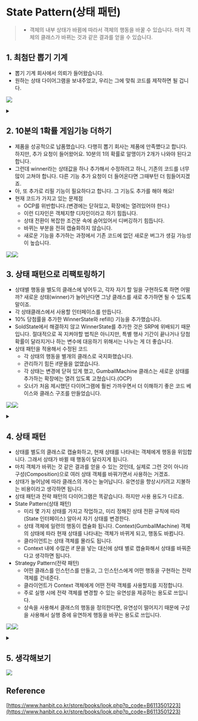 
# State Pattern(상태 패턴)
> - 객체의 내부 상태가 바뀜에 따라서 객체의 행동을 바꿀 수 있습니다. 마치 객체의 클래스가 바뀌는 것과 같은 결과를 얻을 수 있습니다.


## 1. 최첨단 뽑기 기계 
- 뽑기 기계 회사에서 의뢰가 들어왔습니다. 
- 원하는 상태 다이어그램을 보내주었고, 우리는 그에 맞춰 코드를 제작하면 될 겁니다. 
			
![](https://velog.velcdn.com/images/dev_kickbell/post/4a7c29aa-5d5c-4db6-8c70-0590f4bb8866/image.png)

<details>
  <summary><a href="https://github.com/kickbell/pb"></a></summary>
  <p>

```swift
/*
 우리나라가 1,10,50,100,500원 동전이 있듯,
 미국도 그렇게 동전이 있고 이름도 따로 있다고 합니다.
 여기서는 뽑기 한 번 돌리는데 25 cent가 드나보네요.
 1달러가 1300원이니까,, 300원쯤 되는듯?
 
 1 cent = penny(푼돈)
 5 cent = nickel(니켈)
 10 cent = dime(다임)
 25 cent = quarter(쿼터)
 50 cent = half dollar(하프 달러)
 100 cent = dollar(달러)
 */
enum State: String {
    case soldOut = "매진"
    case noQuarter = "동전 투입 대기중"
    case hasQuarter = "동전 투입 완료"
    case sold = "알맹이 내보내는 중"
}

class GumballMachine {
    var state: State = .soldOut
    var count = 0   
    var description: String {
        return "\n주식회사 왕뽑기\n[ 최신형 뽑기 기계 ]\n남은 개수: \(count)개\n현재 상태: \(state.rawValue)\n"
    }
    
    init(count: Int) {
        self.count = count
        //제품이 1개 이상이면 돈을 넣어주길 기다리는 상태로 할당
        if count > 0 { state = .noQuarter }
    }
    
    //동전 넣기
    func insertQuarter() {
        switch state {
        case .hasQuarter:
            print("동전은 한 개만 넣어주세요.")
        case .noQuarter:
            state = .hasQuarter
            print("동전이 투입되었습니다.")
        case .soldOut:
            print("매진되었습니다. 다음 기회에 이용해주세요.")
        case .sold:
            print("알맹이를 내보내고 있습니다.")
        }
    }
    
    //동전 꺼내기
    func ejectQuarter() {
        switch state {
        case .hasQuarter:
            print("동전이 반환됩니다.")
            state = .noQuarter
        case .noQuarter:
            state = .hasQuarter
            print("동전이 넣어주세요.")
        case .sold:
            print("이미 알맹이를 뽑으셨습니다.")
        case .soldOut:
            print("동전을 넣지 않으셨습니다. 동전이 반환되지 않습니다.")
        }
    }
    
    //크랭크(손잡이)를 돌리기
    func turnCrank() {
        switch state {
        case .sold:
            print("손잡이는 한 번만 돌려주세요.")
        case .noQuarter:
            state = .hasQuarter
            print("동전을 넣어주세요.")
        case .soldOut:
            print("매진되었습니다.")
        case .hasQuarter:
            print("손잡이를 돌리셨습니다.")
            state = .sold
            dispense()
        }
    }
    
    //제품 내보내기
    func dispense() {
        switch state {
        case .sold:
            print("알맹이를 내보내고 있습니다.")
            count -= 1
            if count == 0 {
                print("더 이상 알맹이가 없습니다.")
                state = .soldOut
            } else {
                state = .noQuarter
            }
        case .noQuarter:
            print("동전을 넣어주세요.")
        case .soldOut:
            print("매진되었습니다.")
        case .hasQuarter:
            print("알맹이를 내보낼 수 없습니다.")
        }
    }
}
```
```swift
let gumballMachine = GumballMachine(count: 5)

print(gumballMachine)
print(gumballMachine.description)

gumballMachine.insertQuarter()
gumballMachine.turnCrank()

print(gumballMachine.description)

gumballMachine.insertQuarter()
gumballMachine.ejectQuarter()
gumballMachine.turnCrank()

print(gumballMachine.description)

gumballMachine.insertQuarter()
gumballMachine.turnCrank()
gumballMachine.insertQuarter()
gumballMachine.turnCrank()
gumballMachine.ejectQuarter()

print(gumballMachine.description)

gumballMachine.insertQuarter()
gumballMachine.insertQuarter()
gumballMachine.turnCrank()
gumballMachine.insertQuarter()
gumballMachine.turnCrank()
gumballMachine.insertQuarter()
gumballMachine.turnCrank()

print(gumballMachine.description)

/*
 StatePattern.GumballMachine

 주식회사 왕뽑기
 [ 최신형 뽑기 기계 ]
 남은 개수: 5개
 현재 상태: 동전 투입 대기중

 동전이 투입되었습니다.
 손잡이를 돌리셨습니다.
 알맹이를 내보내고 있습니다.

 주식회사 왕뽑기
 [ 최신형 뽑기 기계 ]
 남은 개수: 4개
 현재 상태: 동전 투입 대기중

 동전이 투입되었습니다.
 동전이 반환됩니다.
 동전을 넣어주세요.

 주식회사 왕뽑기
 [ 최신형 뽑기 기계 ]
 남은 개수: 4개
 현재 상태: 동전 투입 완료

 동전은 한 개만 넣어주세요.
 손잡이를 돌리셨습니다.
 알맹이를 내보내고 있습니다.
 동전이 투입되었습니다.
 손잡이를 돌리셨습니다.
 알맹이를 내보내고 있습니다.
 동전이 넣어주세요.

 주식회사 왕뽑기
 [ 최신형 뽑기 기계 ]
 남은 개수: 2개
 현재 상태: 동전 투입 완료

 동전은 한 개만 넣어주세요.
 동전은 한 개만 넣어주세요.
 손잡이를 돌리셨습니다.
 알맹이를 내보내고 있습니다.
 동전이 투입되었습니다.
 손잡이를 돌리셨습니다.
 알맹이를 내보내고 있습니다.
 더 이상 알맹이가 없습니다.
 매진되었습니다. 다음 기회에 이용해주세요.
 매진되었습니다.

 주식회사 왕뽑기
 [ 최신형 뽑기 기계 ]
 남은 개수: 0개
 현재 상태: 매진

 Program ended with exit code: 0
 */
```
  </p>
</details>

## 2. 10분의 1확률 게임기능 더하기 
- 제품을 성공적으로 납품했습니다. 다행히 뽑기 회사는 제품에 만족헀다고 합니다. 하지만, 추가 요청이 들어왔어요. 10분의 1의 확률로 알맹이가 2개가 나와야 된다고 합니다. 
- 그런데 winner라는 상태값을 하나 추가해서 수정하려고 하니, 기존의 코드를 너무 많이 고쳐야 합니다. 다른 기능 추가 요청이 더 들어온다면 그때부턴 더 힘들어지겠죠.
- 아, 또 추가로 리필 기능이 필요하다고 합니다. 그 기능도 추가를 해야 해요! 
- 현재 코드가 가지고 있는 문제점
    - OCP를 위반합니다.(변경에는 닫혀있고, 확장에는 열려있어야 한다.)
    - 이런 디자인은 객체지향 디자인이라고 하기 힘듭니다. 
    - 상태 전환이 복잡한 조건문 속에 숨어있어서 디버깅하기 힘듭니다. 
    - 바뀌는 부분을 전혀 캡슐화하지 않습니다. 
    - 새로운 기능을 추가하는 과정에서 기존 코드에 없던 새로운 버그가 생길 가능성이 높습니다.
				
![](https://velog.velcdn.com/images/dev_kickbell/post/e108da8e-a70c-40a6-879f-807de773b9f9/image.png)![](https://velog.velcdn.com/images/dev_kickbell/post/da8686a2-ad29-4d81-bd56-a1079c7bfb56/image.png)

## 3. 상태 패턴으로 리팩토링하기 
- 상태별 행동을 별도의 클래스에 넣어두고, 각자 자기 할 일을 구현하도록 하면 어떨까? 새로운 상태(winner)가 늘어난다면 그냥 클래스를 새로 추가하면 될 수 있도록 말이죠.
- 각 상태클래스에서 사용할 인터페이스를 만듭니다. 
- 10% 당첨률을 추가한 WinnerState와 refill() 기능을 추가했습니다. 
- SoldState에서 해결하지 않고 WinnerState를 추가한 것은 SRP에 위배되기 때문입니다. 절대적으로 꼭 지켜야할 법칙은 아니지만, 특별 행사 기간이 끝나거나 당첨 확률이 달라지거나 하는 변수에 대응하기 위해서는 나누는 게 더 좋습니다. 
- 상태 패턴을 적용해서 수정된 코드 
    - 각 상태의 행동을 별개의 클래스로 국지화했습니다.
    - 관리하기 힘든 if문들을 없앴습니다.
	- 각 상태는 변경에 닫혀 있게 했고, GumballMachine 클래스는 새로운 상태를 추가하는 확장에는 열려 있도록 고쳤습니다.(OCP)
    - 오너가 처음 제시했던 다이어그램에 훨씬 가까우면서 더 이해하기 좋은 코드 베이스와 클래스 구조를 만들었습니다. 

![](https://velog.velcdn.com/images/dev_kickbell/post/187a1d5e-f4de-47f4-9ca4-0618b97ae2e3/image.png)![](https://velog.velcdn.com/images/dev_kickbell/post/7a4e12b1-a89b-40ec-ac94-cfa0be1377bb/image.png)

<details>
  <summary><a href="https://github.com/kickbell/pb"></a></summary>
  <p>

```swift
protocol State {
    var description: String { get }
    
    func insertQuarter() //동전 넣기
    func ejectQuarter() //동전 반환하기
    func turnCrank() //크랭크(손잡이) 돌리기
    func dispense() //알맹이 내보내기
    func refill() //알맹이 리필하기
}

extension State {
    func refill() { }
}
    
class NoQuarterState: State {
    var description: String = "동전 투입 대기중"
    
    let gumballMachine: GumballMachine
    
    init(_ gumballMachine: GumballMachine) {
        self.gumballMachine = gumballMachine
    }
    
    func insertQuarter() {
        print("동전을 넣으셨습니다.")
        gumballMachine.setState(gumballMachine.hasQuarterState)
    }
    
    func ejectQuarter() {
        print("동전을 넣어주세요.")
    }
    
    func turnCrank() {
        print("동전을 넣어주세요.")
    }
    
    func dispense() {
        print("동전을 넣어주세요.")
    }
}
    
class HasQuarterState: State {
    var description: String = "동전 투입 완료"
    
    let randomWinner = Int.random(in: 1...10) //10% 확률 난수 생성
    let gumballMachine: GumballMachine
    
    init(_ gumballMachine: GumballMachine) {
        self.gumballMachine = gumballMachine
    }
    
    func insertQuarter() {
        print("동전은 한 개만 넣어주세요.")
    }
    
    func ejectQuarter() {
        print("동전이 반환됩니다.")
        gumballMachine.setState(gumballMachine.noQuarterState)
    }
    
    func turnCrank() {
        print("손잡이를 돌리셨습니다.")
        //보너스 발동 조건: 럭키 세븐 == 10% 난수
        if randomWinner == 7 && gumballMachine.count > 1 {
            gumballMachine.setState(gumballMachine.winnerState)
        } else {
            gumballMachine.setState(gumballMachine.soldState)
        }
    }
    
    func dispense() {
        print("알맹이를 내보낼 수 없습니다.")
    }
}
    
class SoldState: State {
    var description: String = "알맹이 내보내는 중"
    
    let gumballMachine: GumballMachine
    
    init(_ gumballMachine: GumballMachine) {
        self.gumballMachine = gumballMachine
    }
    
    func insertQuarter() {
        print("알맹이를 내보내고 있습니다.")
    }
    
    func ejectQuarter() {
        print("이미 알맹이를 뽑으셨습니다.")
    }
    
    func turnCrank() {
        print("손잡이는 한 번만 돌려주세요.")
    }
    
    func dispense() {
        gumballMachine.releaseBall()
        
        if gumballMachine.count > 0 {
            gumballMachine.setState(gumballMachine.noQuarterState)
        } else {
            print("Oops, out of gumballs!")
            gumballMachine.setState(gumballMachine.soldOutState)
        }
    }
}
    
class SoldOutState: State {
    var description: String = "매진"
    
    let gumballMachine: GumballMachine
    
    init(_ gumballMachine: GumballMachine) {
        self.gumballMachine = gumballMachine
    }
    
    func insertQuarter() {
        print("죄송합니다. 매진되었습니다.")
    }
    
    func ejectQuarter() {
        print("동전을 반환할 수 없습니다. 동전을 넣지 않았습니다.")
    }
    
    func turnCrank() {
        print("죄송합니다. 매진되었습니다.")
    }
    
    func dispense() {
        print("알맹이를 내보낼 수 없습니다.")
    }
    
    func refill() {
        gumballMachine.setState(gumballMachine.noQuarterState)
    }
}
    
class WinnerState: State {
    var description: String = "보너스 당첨"
    
    let gumballMachine: GumballMachine
    
    init(_ gumballMachine: GumballMachine) {
        self.gumballMachine = gumballMachine
    }
    
    func insertQuarter() {
        print("알맹이를 내보내고 있습니다.")
    }
    
    func ejectQuarter() {
        print("이미 알맹이를 뽑으셨습니다.")
    }
    
    func turnCrank() {
        print("손잡이는 한 번만 돌려주세요.")
    }
    
    func dispense() {
        gumballMachine.releaseBall()
        if gumballMachine.count == 0 {
            gumballMachine.setState(gumballMachine.soldOutState)
        } else {
            gumballMachine.releaseBall()
            print("축하드립니다! 알맹이를 하나 더 받으실 수 있습니다.")
            if gumballMachine.count > 0 {
                gumballMachine.setState(gumballMachine.noQuarterState)
            } else {
                print("더 이상 알맹이가 없습니다.")
                gumballMachine.setState(gumballMachine.soldOutState)
            }
        }
    }
}
```
```swift
/*
 우리나라가 1,10,50,100,500원 동전이 있듯,
 미국도 그렇게 동전이 있고 이름도 따로 있다고 합니다.
 여기서는 뽑기 한 번 돌리는데 25 cent가 드나보네요.
 1달러가 1300원이니까,, 300원쯤 되는듯?
 
 1 cent = penny(푼돈)
 5 cent = nickel(니켈)
 10 cent = dime(다임)
 25 cent = quarter(쿼터)
 50 cent = half dollar(하프 달러)
 100 cent = dollar(달러)
 */

class GumballMachine {
    var count = 0
    var description: String {
        return "\n주식회사 왕뽑기\n[ 최신형 뽑기 기계 ]\n남은 개수: \(count)개\n현재 상태: \(state.description)\n"
    }
    lazy var state: State = count > 0 ? noQuarterState : soldOutState
    
    lazy var soldOutState = SoldOutState(self)
    lazy var noQuarterState = NoQuarterState(self)
    lazy var hasQuarterState = HasQuarterState(self)
    lazy var soldState = SoldState(self)
    lazy var winnerState = WinnerState(self)
    
    init(_ numberGumballs: Int) {
        self.count = numberGumballs
    }
    
    //동전 넣기
    func insertQuarter() {
        state.insertQuarter()
    }
    
    //동전 꺼내기
    func ejectQuarter() {
        state.ejectQuarter()
    }
    
    //크랭크(손잡이)를 돌리기
    func turnCrank() {
        state.turnCrank()
        state.dispense()
    }
    
    func setState(_ state: State) {
        self.state = state
    }
    
    func releaseBall() {
        print("알맹이를 내보내고 있습니다.")
        if count > 0 { count -= 1 }
    }
    
    func refill(_ count: Int) {
        self.count += count
        print("\(self.count)개의 알맹이가 리필되었습니다.")
        state.refill()
    }
    
}
```
```swift
let gumballMachine = GumballMachine(5)

print(gumballMachine.description)

gumballMachine.insertQuarter()
gumballMachine.turnCrank()

print(gumballMachine.description)

gumballMachine.insertQuarter()
gumballMachine.turnCrank()
gumballMachine.insertQuarter()
gumballMachine.turnCrank()

print(gumballMachine.description)

gumballMachine.refill(5)

print(gumballMachine.description)

/*
 주식회사 왕뽑기
 [ 최신형 뽑기 기계 ]
 남은 개수: 5개
 현재 상태: 동전 투입 대기중

 동전을 넣으셨습니다.
 손잡이를 돌리셨습니다.
 알맹이를 내보내고 있습니다.
 알맹이를 내보내고 있습니다.
 축하드립니다! 알맹이를 하나 더 받으실 수 있습니다.

 주식회사 왕뽑기
 [ 최신형 뽑기 기계 ]
 남은 개수: 3개
 현재 상태: 동전 투입 대기중

 동전을 넣으셨습니다.
 손잡이를 돌리셨습니다.
 알맹이를 내보내고 있습니다.
 알맹이를 내보내고 있습니다.
 축하드립니다! 알맹이를 하나 더 받으실 수 있습니다.
 동전을 넣으셨습니다.
 손잡이를 돌리셨습니다.
 알맹이를 내보내고 있습니다.
 Oops, out of gumballs!

 주식회사 왕뽑기
 [ 최신형 뽑기 기계 ]
 남은 개수: 0개
 현재 상태: 매진

 5개의 알맹이가 리필되었습니다.

 주식회사 왕뽑기
 [ 최신형 뽑기 기계 ]
 남은 개수: 5개
 현재 상태: 동전 투입 대기중
 */
```
  </p>
</details>


## 4. 상태 패턴 
- 상태를 별도의 클래스로 캡슐화하고, 현재 상태를 나타내는 객체에게 행동을 위임합니다. 그래서 상태가 바뀔 때 행동이 달라지게 됩니다.
- 마치 객체가 바뀌는 것 같은 결과를 얻을 수 있는 것인데, 실제로 그런 것이 아니라 구성(Composition)으로 여러 상태 객체를 바꿔가면서 사용하는 거겠죠. 
- 상태가 늘어남에 따라 클래스의 개수는 늘어납니다. 유연성을 향상시키려고 지불하는 비용이라고 생각하면 됩니다. 
- 상태 패턴과 전략 패턴의 다이어그램은 똑같습니다. 하지만 사용 용도가 다르죠.
- State Pattern(상태 패턴)
    - 미리 몇 가지 상태를 가지고 작업하고, 미리 정해진 상태 전환 규칙에 따라(State 인터페이스) 알아서 자기 상태를 변경한다. 
    - 상태 객체에 일련의 행동이 캡슐화 됩니다. Context(GumballMachine) 객체의 상태에 따라 현재 상태를 나타내는 객체가 바뀌게 되고, 행동도 바뀝니다.
    - 클라이언트는 상태 객체를 몰라도 됩니다.
    - Context 내에 수많은 if 문을 넣는 대신에 상태 별로 캡슐화해서 상태를 바꿔준다고 생각하면 됩니다. 
- Strategy Pattern(전략 패턴)		
    - 어떤 클래스를 인스턴스를 만들고, 그 인스턴스에게 어떤 행동을 구현하는 전략 객체를 건네준다. 
    - 클라이언트가 Context 객체에게 어떤 전략 객체를 사용할지를 지정합니다.
    - 주로 실행 시에 전략 객체를 변경할 수 있는 유연성을 제공하는 용도로 쓰입니다. 
    - 상속을 사용해서 클래스의 행동을 정의한다면, 유연성이 떨어지기 때문에 구성을 사용해서 실행 중에 유연하게 행동을 바꾸는 용도로 쓰입니다. 
    				
![](https://velog.velcdn.com/images/dev_kickbell/post/6dfe4abf-5569-4dd1-8558-eca3ee0b3561/image.png)![](https://velog.velcdn.com/images/dev_kickbell/post/6d00f2ab-bf39-4f47-a04d-7d636aca7043/image.png)

<details>
  <summary><a href="https://github.com/kickbell/pb"></a></summary>
  <p>

```swift
//전략 패턴 
//FlyRocketPowered()라는 행동을 직접 지정해준다.
var mallardDuck = MallardDuck()
mallardDuck.performFly() //저는 날 수 있어요.
mallardDuck.performQuack() //꽥꽥

var modelDuck = ModelDuck()
modelDuck.performFly() //저는 날 수 없어요.
modelDuck.setFlyBehavior(FlyRocketPowered())
modelDuck.performFly() //저는 모형오리라 로켓파워로 날아갑니다.
    
    
//상태 패턴
//미리 정해진 상태에 따라 insertQuarter, turnCrank 같은 작업을 해주면 
//상태가 자동으로 변경된다. 
let gumballMachine = GumballMachine(5)

print(gumballMachine.description)

gumballMachine.insertQuarter()
gumballMachine.turnCrank()

print(gumballMachine.description)

gumballMachine.insertQuarter()
gumballMachine.turnCrank()
gumballMachine.insertQuarter()
gumballMachine.turnCrank()

print(gumballMachine.description)

gumballMachine.refill(5)

print(gumballMachine.description)
```
  </p>
</details>


## 5. 생각해보기 

![](https://velog.velcdn.com/images/dev_kickbell/post/bd4cabdb-204a-4862-bc6d-ed2dfd0495a5/image.png)


## Reference 
[https://www.hanbit.co.kr/store/books/look.php?p_code=B6113501223](https://www.hanbit.co.kr/store/books/look.php?p_code=B6113501223)







